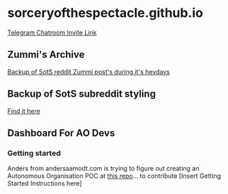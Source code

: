 # sorceryofthespectacle.github.io

[Telegram Chatroom Invite Link](https://t.me/sotslobby)

## Zummi's Archive

[Backup of SotS reddit Zummi post's during it's heydays](https://sorceryofthespectacle.github.io/zummiArchive/)

## Backup of SotS subreddit styling

[Find it here](https://github.com/mofosyne/subreddit-style-sheet-backup)

## Dashboard For AO Devs

### Getting started

Anders from andersaamodt.com is trying to figure out creating an Autonomous Organisation POC at [this repo](https://github.com/coalition-of-invisible-colleges/ao-react/tree/main)... to contribute [Insert Getting Started Instructions here]
